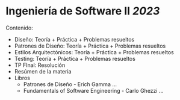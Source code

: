 # Ingeniería de Software II _2023_
Contenido:
- Diseño: Teoría + Práctica + Problemas resueltos
- Patrones de Diseño: Teoría + Práctica + Problemas resueltos
- Estilos Arquitectónicos: Teoría + Práctica + Problemas resueltos
- Testing: Teoría + Práctica + Problemas resueltos
- TP FInal: Resolución
- Resúmen de la materia
- Libros
    - Patrones de Diseño - Erich Gamma ...
    - Fundamentals of Software Engineering - Carlo Ghezzi ...
